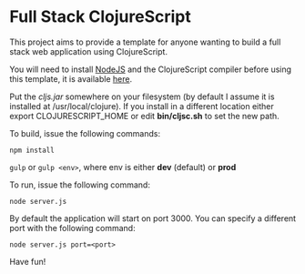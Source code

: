 Full Stack ClojureScript 
========================

This project aims to provide a template for anyone wanting to build a full stack web application using ClojureScript.

You will need to install [NodeJS](http://nodejs.org) and the ClojureScript compiler before using this template, it is available [here](https://github.com/clojure/clojurescript).

Put the *cljs.jar* somewhere on your filesystem (by default I assume it is installed at /usr/local/clojure). If you install in a different location either export CLOJURESCRIPT_HOME or edit **bin/cljsc.sh** to set the new path.

To build, issue the following commands:
  
  `npm install`
  
  `gulp` or `gulp <env>`, where env is either **dev** (default) or **prod**
  
To run, issue the following command:

  `node server.js`
  
By default the application will start on port 3000. You can specify a different port with the following command:

  `node server.js port=<port>`

Have fun!
